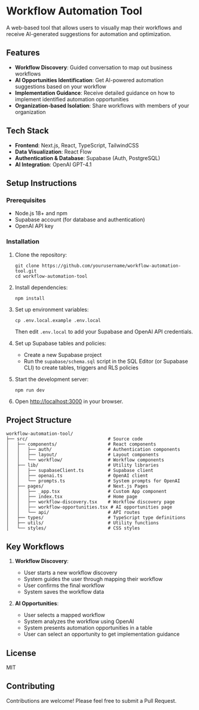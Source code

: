 # Workflow Automation Tool

A web-based tool that allows users to visually map their workflows and receive AI-generated suggestions for automation and optimization.

## Features

- **Workflow Discovery**: Guided conversation to map out business workflows
- **AI Opportunities Identification**: Get AI-powered automation suggestions based on your workflow
- **Implementation Guidance**: Receive detailed guidance on how to implement identified automation opportunities
- **Organization-based Isolation**: Share workflows with members of your organization

## Tech Stack

- **Frontend**: Next.js, React, TypeScript, TailwindCSS
- **Data Visualization**: React Flow
- **Authentication & Database**: Supabase (Auth, PostgreSQL)
- **AI Integration**: OpenAI GPT-4.1

## Setup Instructions

### Prerequisites

- Node.js 18+ and npm
- Supabase account (for database and authentication)
- OpenAI API key

### Installation

1. Clone the repository:
   ```
   git clone https://github.com/yourusername/workflow-automation-tool.git
   cd workflow-automation-tool
   ```

2. Install dependencies:
   ```
   npm install
   ```

3. Set up environment variables:
   ```
   cp .env.local.example .env.local
   ```
   Then edit `.env.local` to add your Supabase and OpenAI API credentials.

4. Set up Supabase tables and policies:
   - Create a new Supabase project
   - Run the `supabase/schema.sql` script in the SQL Editor (or Supabase CLI) to create tables, triggers and RLS policies

5. Start the development server:
   ```
   npm run dev
   ```

6. Open [http://localhost:3000](http://localhost:3000) in your browser.

## Project Structure

```
workflow-automation-tool/
├── src/                              # Source code
│   ├── components/                   # React components
│   │   ├── auth/                     # Authentication components
│   │   ├── layout/                   # Layout components
│   │   └── workflow/                 # Workflow components
│   ├── lib/                          # Utility libraries
│   │   ├── supabaseClient.ts         # Supabase client
│   │   ├── openai.ts                 # OpenAI client
│   │   └── prompts.ts                # System prompts for OpenAI
│   ├── pages/                        # Next.js Pages
│   │   ├── _app.tsx                  # Custom App component
│   │   ├── index.tsx                 # Home page
│   │   ├── workflow-discovery.tsx    # Workflow discovery page
│   │   ├── workflow-opportunities.tsx # AI opportunities page
│   │   └── api/                      # API routes
│   ├── types/                        # TypeScript type definitions
│   ├── utils/                        # Utility functions
│   └── styles/                       # CSS styles
```

## Key Workflows

1. **Workflow Discovery**:
   - User starts a new workflow discovery
   - System guides the user through mapping their workflow
   - User confirms the final workflow
   - System saves the workflow data

2. **AI Opportunities**:
   - User selects a mapped workflow
   - System analyzes the workflow using OpenAI
   - System presents automation opportunities in a table
   - User can select an opportunity to get implementation guidance

## License

MIT

## Contributing

Contributions are welcome! Please feel free to submit a Pull Request. 